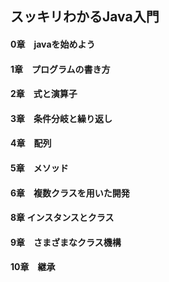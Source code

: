 ## スッキリわかるJava入門
#### 0章　javaを始めよう
#### 1章　プログラムの書き方
#### 2章　式と演算子
#### 3章　条件分岐と繰り返し
#### 4章　配列
#### 5章　メソッド
#### 6章　複数クラスを用いた開発
#### 8章 インスタンスとクラス
#### 9章　さまざまなクラス機構
#### 10章　継承

